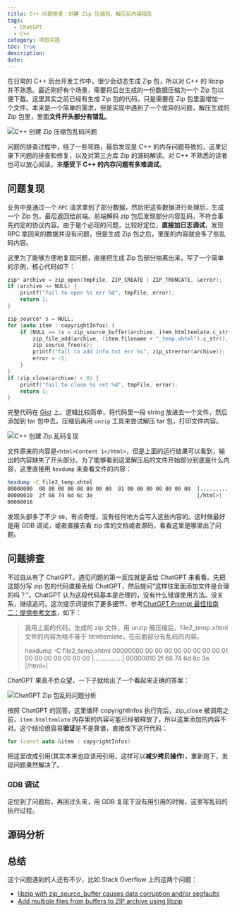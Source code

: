 ```yaml
---
title: C++ 问题排查：创建 Zip 压缩包，解压后内容错乱
tags:
  - ChatGPT
  - C++
category: 项目实践
toc: true
description: 
date: 
---
```


在日常的 C++ 后台开发工作中，很少会动态生成 Zip 包，所以对 C++ 的 libzip 并不熟悉。最近刚好有个场景，需要将后台生成的一份数据压缩为一个 Zip 包以便下载。这里其实之前已经有生成 Zip 包的代码，只是需要在 Zip 包里面增加一个文件。本来是一个简单的需求，但是实现中遇到了一个诡异的问题，解压生成的 Zip 包里，里面**文件开头部分有错乱**。

![C++ 创建 Zip 压缩包乱码问题](https://slefboot-1251736664.file.myqcloud.com/20231018_C++_zip_memory_problem_index.png)

<!-- more -->

问题的排查过程中，绕了一些弯路，最后发现是 C++ 的内存问题导致的，这里记录下问题的排查和修复，以及对第三方库 Zip 的源码解读。对 C++ 不熟悉的读者也可以放心阅读，来**感受下 C++ 的内存问题有多难调试**。

## 问题复现

业务中是通过一个 `RPC` 请求拿到了部分数据，然后把这些数据进行处理后，生成一个 Zip 包，最后返回给前端。前端解码 zip 包后发现部分内容乱码，不符合事先约定的协议内容。由于是个必现的问题，比较好定位，**直接加日志调试**，发现 RPC 拿回来的数据并没有问题，但是生成 Zip 包之后，里面的内容就会多了些乱码内容。

这里为了能够方便地复现问题，直接把生成 Zip 包部分抽离出来，写了一个简单的示例，核心代码如下：

```c++
zip* archive = zip_open(tmpFile, ZIP_CREATE | ZIP_TRUNCATE, &error);
if (archive == NULL) {
    printf("fail to open %s err %d", tmpFile, error);
    return 1;
}

zip_source* s = NULL;
for (auto item : copyrightInfos) {
    if (NULL == (s = zip_source_buffer(archive, item.htmltemlate.c_str(), item.htmltemlate.size(), 0)) ||
        zip_file_add(archive, (item.filename + "_temp.xhtml").c_str(), s, ZIP_FL_ENC_UTF_8 | ZIP_FL_OVERWRITE) < 0) {
        zip_source_free(s);
        printf("fail to add info.txt err %s", zip_strerror(archive));
        error = -1;
    }
}
if (zip_close(archive) < 0) {
    printf("fail to close %s ret %d", tmpFile, error);
    return 1;
}
```

完整代码在 [Gist](https://gist.github.com/selfboot/acda3473f687f610dc1f6230e555df03) 上。逻辑比较简单，将代码里一段 string 放进去一个文件，然后添加到 tar 包中去。压缩后再用 `unzip` 工具来尝试解压 tar 包，打印文件内容。

![C++ 创建 Zip 乱码复现](https://slefboot-1251736664.file.myqcloud.com/20231018_C++_zip_memory_problem_error.png)

文件原来的内容是`<html>Content 1</html>`，但是上面的运行结果可以看到，输出的内容缺失了开头部分。为了能够看到这里解压后的文件开始部分到底是什么内容，这里直接用 `hexdump` 来查看文件的内容：

```bash
hexdump -C file2_temp.xhtml
00000000  00 00 00 00 00 00 00 00  01 00 00 00 00 00 00 00  |................|
00000010  2f 68 74 6d 6c 3e                                 |/html>|
00000016
```

发现头部多了不少 `00`，有点奇怪，没有任何地方会写入这些内容的。这时候最好是用 GDB 调试，或者直接去看 zip 库的文档或者源码，看看这里是哪里出了问题。

## 问题排查

不过自从有了 ChatGPT，遇见问题的第一反应就是丢给 ChatGPT 来看看。先把这部分写 zip 包的代码直接丢给 ChatGPT，然后提问“这样往里面添加文件是合理的吗？”。ChatGPT 认为这段代码基本是合理的，没有什么错误使用方法。没关系，继续追问，这次提示词提供了更多细节，参考[ChatGPT Prompt 最佳指南二：提供参考文本](https://selfboot.cn/2023/06/12/gpt4_prompt_reference/)，如下：

> 我用上面的代码，生成的 zip 文件，用 unzip 解压缩后，file2_temp.xhtml 文件的内容为啥不等于 htmltemlate，在前面部分有乱码的内容。
> 
> hexdump -C file2_temp.xhtml
> 00000000  00 00 00 00 00 00 00 00  01 00 00 00 00 00 00 00  |................|
> 00000010  2f 68 74 6d 6c 3e                                 |/html>|

ChatGPT 果真不负众望，一下子就给出了一个看起来正确的答案：

![ChatGPT Zip 包乱码问题分析](https://slefboot-1251736664.file.myqcloud.com/20231018_C++_zip_memory_problem_gpt.png)

按照 ChatGPT 的回答，这里循环 copyrightInfos 执行完后，zip_close 被调用之前，`item.htmltemlate` 内存里的内容可能已经被释放了，所以这里添加的内容不对。这个结论很容易**验证**是不是靠谱，直接改下这行代码：

```c++
for (const auto &item : copyrightInfos) 
```

把这里改成引用(其实本来也应该用引用，这样可以**减少拷贝操作**)，重新跑下，发现问题果然解决了。

### GDB 调试

定位到了问题后，再回过头来，用 GDB 复现下没有用引用的时候，这里写乱码的执行过程。

## 源码分析


## 总结

这个问题遇到的人还有不少，比如 Stack Overflow 上的这两个问题：

- [libzip with zip_source_buffer causes data corruption and/or segfaults](https://stackoverflow.com/questions/58844649/libzip-with-zip-source-buffer-causes-data-corruption-and-or-segfaults)
- [Add multiple files from buffers to ZIP archive using libzip](https://stackoverflow.com/questions/73820283/add-multiple-files-from-buffers-to-zip-archive-using-libzip)

